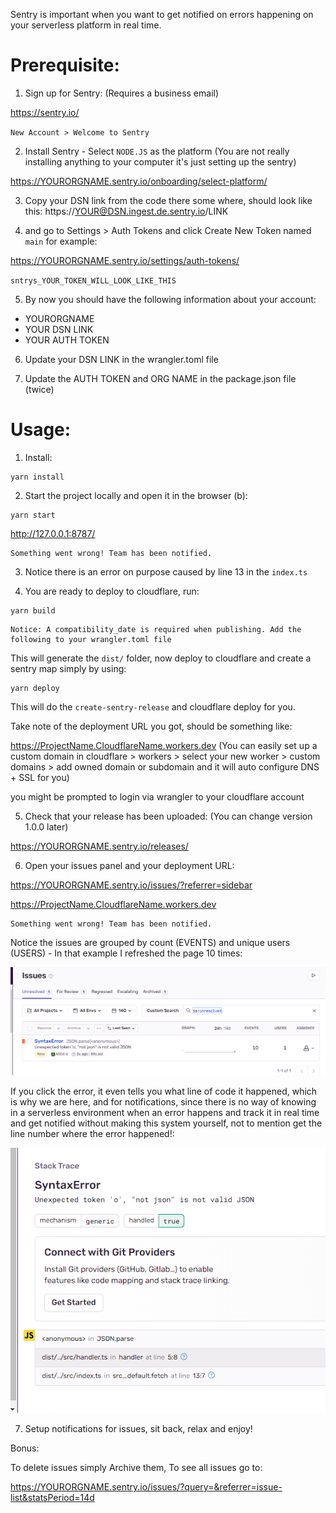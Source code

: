 Sentry is important when you want to get notified on errors happening on your serverless platform in real time.

# Prerequisite:

1. Sign up for Sentry: (Requires a business email)

https://sentry.io/

`New Account > Welcome to Sentry`

2. Install Sentry - Select `NODE.JS` as the platform (You are not really installing anything to your computer it's just setting up the sentry)

https://YOURORGNAME.sentry.io/onboarding/select-platform/

3. Copy your DSN link from the code there some where, should look like this:
https://YOUR@DSN.ingest.de.sentry.io/LINK

4. and go to Settings > Auth Tokens and click Create New Token named `main` for example:

https://YOURORGNAME.sentry.io/settings/auth-tokens/

`sntrys_YOUR_TOKEN_WILL_LOOK_LIKE_THIS`

5. By now you should have the following information about your account:

- YOURORGNAME
- YOUR DSN LINK
- YOUR AUTH TOKEN

6. Update your DSN LINK in the wrangler.toml file

7. Update the AUTH TOKEN and ORG NAME in the package.json file (twice)

# Usage:

1. Install:

```
yarn install
```

2. Start the project locally and open it in the browser (b):

```
yarn start
```

http://127.0.0.1:8787/

```
Something went wrong! Team has been notified.
```

3. Notice there is an error on purpose caused by line 13 in the `index.ts`

4. You are ready to deploy to cloudflare, run:

```
yarn build
```

```
Notice: A compatibility_date is required when publishing. Add the following to your wrangler.toml file
```

This will generate the `dist/` folder, now deploy to cloudflare and create a sentry map simply by using:

```
yarn deploy
```

This will do the `create-sentry-release` and cloudflare deploy for you.

Take note of the deployment URL you got, should be something like:

https://ProjectName.CloudflareName.workers.dev (You can easily set up a custom domain in cloudflare > workers > select your new worker > custom domains > add owned domain or subdomain and it will auto configure DNS + SSL for you)

you might be prompted to login via wrangler to your cloudflare account

5. Check that your release has been uploaded: (You can change version 1.0.0 later)

https://YOURORGNAME.sentry.io/releases/

6. Open your issues panel and your deployment URL:

https://YOURORGNAME.sentry.io/issues/?referrer=sidebar

https://ProjectName.CloudflareName.workers.dev

```
Something went wrong! Team has been notified.
```

Notice the issues are grouped by count (EVENTS) and unique users (USERS) - In that example I refreshed the page 10 times:

![Sentry View](image.png)

If you click the error, it even tells you what line of code it happened, which is why we are here, and for notifications, since there is no way of knowing in a serverless environment when an error happens and track it in real time and get notified without making this system yourself, not to mention get the line number where the error happened!:

![alt text](image-1.png)

7. Setup notifications for issues, sit back, relax and enjoy!

Bonus:

To delete issues simply Archive them, To see all issues go to:

https://YOURORGNAME.sentry.io/issues/?query=&referrer=issue-list&statsPeriod=14d
